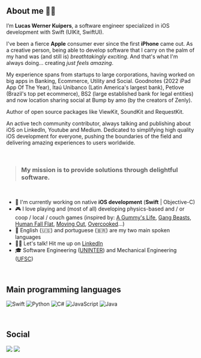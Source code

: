 ## About me 👨‍💻

I’m **Lucas Werner Kuipers**, a software engineer specialized in iOS development with Swift (UIKit, SwiftUI).

I've been a fierce **Apple** consumer ever since the first **iPhone** came out. As a creative person, being able to develop software that I carry on the palm of my hand was (and still is) *breathtakingly exciting*. And that's what I'm always doing... creating *just feels amazing*.

My experience spans from startups to large corporations, having worked on big apps in Banking, Ecommerce, Utility and Social. Goodnotes (2022 iPad App Of The Year), Itaú Unibanco (Latin America's largest bank), Petlove (Brazil's top pet ecommerce), BS2 (large established bank for legal entities) and now location sharing social at Bump by amo (by the creators of Zenly).

Author of open source packages like ViewKit, SoundKit and RequestKit. 

An active tech community contributor, always talking and publishing about iOS on LinkedIn, Youtube and Medium. Dedicated to simplifying high quality iOS development for everyone, pushing the boundaries of the field and delivering amazing experiences to users worldwide.

<br/>

> ### My mission is to provide solutions through delightful software.

<br/>

- 📱 I'm currently working on native **iOS development** (**Swift** | Objective-C)
- 🎮 I love playing and (most of all) developing physics-based and / or coop / local / couch games (inspired by: [A Gummy's Life](https://store.steampowered.com/app/585190/A_Gummys_Life/), [Gang Beasts](https://store.steampowered.com/app/285900/Gang_Beasts/), [Human Fall Flat](https://store.steampowered.com/app/477160/Human_Fall_Flat/), [Moving Out](https://store.steampowered.com/app/996770/Moving_Out/), [Overcooked](https://store.steampowered.com/app/448510/Overcooked/)...)
- 💬 English (🇺🇸) and portuguese (🇧🇷) are my two main spoken languages
- 🙋‍♂️ Let's talk! Hit me up on [LinkedIn](https://www.linkedin.com/in/lucaskuipers/)
- 🎓 Software Engineering ([UNINTER](https://www.uninter.com/)) and Mechanical Engineering ([UFSC](https://ufsc.br/))

<br/>


## Main programming languages
![Swift](https://img.shields.io/badge/swift-F54A2A?style=for-the-badge&logo=swift&logoColor=white)
![Python](https://img.shields.io/badge/python-3670A0?style=for-the-badge&logo=python&logoColor=ffdd54)
![C#](https://img.shields.io/badge/c%23-%23239120.svg?style=for-the-badge&logo=c-sharp&logoColor=white)
![JavaScript](https://img.shields.io/badge/javascript-%23323330.svg?style=for-the-badge&logo=javascript&logoColor=%23F7DF1E)
![Java](https://img.shields.io/badge/java-%23ED8B00.svg?style=for-the-badge&logo=java&logoColor=white)

<br/>

## Social 
[<img src="https://img.shields.io/badge/linkedin-%230077B5.svg?style=for-the-badge&logo=linkedin&logoColor=white">](https://www.linkedin.com/in/lucaswk/)
[<img src="https://img.shields.io/badge/Python_For_Engineers-%23FF0000.svg?style=for-the-badge&logo=YouTube&logoColor=white">](https://www.youtube.com/channel/UCv1K0VLoNPNj5TQDn3nKwdg/featured)
